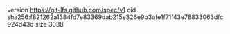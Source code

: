 version https://git-lfs.github.com/spec/v1
oid sha256:f821262a1384fd7e83369dab215e326e9b3afe1f71f43e78833063dfc924d43d
size 3038
